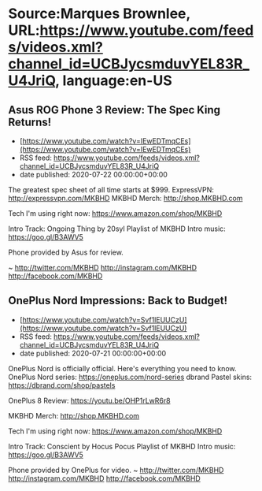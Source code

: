 # Source:Marques Brownlee, URL:https://www.youtube.com/feeds/videos.xml?channel_id=UCBJycsmduvYEL83R_U4JriQ, language:en-US

## Asus ROG Phone 3 Review: The Spec King Returns!
 - [https://www.youtube.com/watch?v=IEwEDTmqCEs](https://www.youtube.com/watch?v=IEwEDTmqCEs)
 - RSS feed: https://www.youtube.com/feeds/videos.xml?channel_id=UCBJycsmduvYEL83R_U4JriQ
 - date published: 2020-07-22 00:00:00+00:00

The greatest spec sheet of all time starts at $999.
ExpressVPN: http://expressvpn.com/MKBHD
MKBHD Merch: http://shop.MKBHD.com

Tech I'm using right now: https://www.amazon.com/shop/MKBHD

Intro Track: Ongoing Thing by 20syl
Playlist of MKBHD Intro music: https://goo.gl/B3AWV5

Phone provided by Asus for review.

~
http://twitter.com/MKBHD
http://instagram.com/MKBHD
http://facebook.com/MKBHD

## OnePlus Nord Impressions: Back to Budget!
 - [https://www.youtube.com/watch?v=Svf1lEUUCzU](https://www.youtube.com/watch?v=Svf1lEUUCzU)
 - RSS feed: https://www.youtube.com/feeds/videos.xml?channel_id=UCBJycsmduvYEL83R_U4JriQ
 - date published: 2020-07-21 00:00:00+00:00

OnePlus Nord is officially official. Here's everything you need to know.
OnePlus Nord series: https://oneplus.com/nord-series
dbrand Pastel skins: https://dbrand.com/shop/pastels

OnePlus 8 Review: https://youtu.be/OHP1rLwR6r8

MKBHD Merch: http://shop.MKBHD.com

Tech I'm using right now: https://www.amazon.com/shop/MKBHD

Intro Track: Conscient by Hocus Pocus
Playlist of MKBHD Intro music: https://goo.gl/B3AWV5

Phone provided by OnePlus for video.
~
http://twitter.com/MKBHD
http://instagram.com/MKBHD
http://facebook.com/MKBHD

